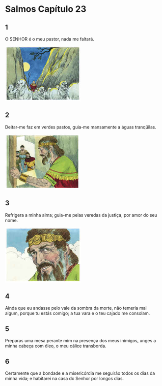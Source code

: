 # Salmos Capítulo 23

## 1
O SENHOR é o meu pastor, nada me faltará.

![](../.img/Sl/23/1-0.jpg)

## 2
Deitar-me faz em verdes pastos, guia-me mansamente a águas tranqüilas.

![](../.img/Sl/23/2-0.jpg)

## 3
Refrigera a minha alma; guia-me pelas veredas da justiça, por amor do seu nome.

![](../.img/Sl/23/3-0.jpg)

## 4
Ainda que eu andasse pelo vale da sombra da morte, não temeria mal algum, porque tu estás comigo; a tua vara e o teu cajado me consolam.

## 5
Preparas uma mesa perante mim na presença dos meus inimigos, unges a minha cabeça com óleo, o meu cálice transborda.

## 6
Certamente que a bondade e a misericórdia me seguirão todos os dias da minha vida; e habitarei na casa do Senhor por longos dias.

